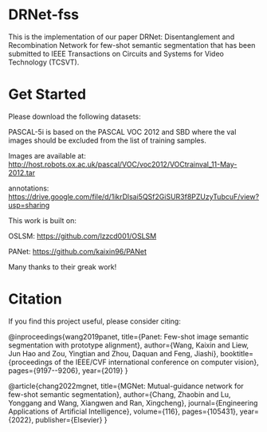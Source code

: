 # DRNet-fss
This is the implementation of our paper DRNet: Disentanglement and Recombination Network for few-shot semantic segmentation that has been submitted to IEEE Transactions on Circuits and Systems for Video Technology (TCSVT).
# Get Started
Please download the following datasets:

PASCAL-5i is based on the PASCAL VOC 2012 and SBD where the val images should be excluded from the list of training samples.

Images are available at: http://host.robots.ox.ac.uk/pascal/VOC/voc2012/VOCtrainval_11-May-2012.tar

annotations: https://drive.google.com/file/d/1ikrDlsai5QSf2GiSUR3f8PZUzyTubcuF/view?usp=sharing

This work is built on:

OSLSM: https://github.com/lzzcd001/OSLSM

PANet: https://github.com/kaixin96/PANet

Many thanks to their greak work!

# Citation
If you find this project useful, please consider citing:

@inproceedings{wang2019panet,
  title={Panet: Few-shot image semantic segmentation with prototype alignment},
  author={Wang, Kaixin and Liew, Jun Hao and Zou, Yingtian and Zhou, Daquan and Feng, Jiashi},
  booktitle={proceedings of the IEEE/CVF international conference on computer vision},
  pages={9197--9206},
  year={2019}
}

@article{chang2022mgnet,
  title={MGNet: Mutual-guidance network for few-shot semantic segmentation},
  author={Chang, Zhaobin and Lu, Yonggang and Wang, Xiangwen and Ran, Xingcheng},
  journal={Engineering Applications of Artificial Intelligence},
  volume={116},
  pages={105431},
  year={2022},
  publisher={Elsevier}
}
